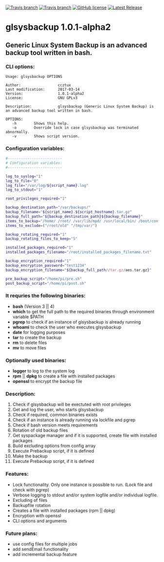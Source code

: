 [![Travis branch](https://img.shields.io/travis/ccztux/glsysbackup/master.svg?maxAge=3600&label=shellcheck%20master)](https://travis-ci.org/ccztux/glsysbackup)
[![Travis branch](https://img.shields.io/travis/ccztux/glsysbackup/devel.svg?maxAge=3600&label=shellcheck%20devel)](https://travis-ci.org/ccztux/glsysbackup)
[![GitHub license](https://img.shields.io/badge/license-AGPL-blue.svg?maxAge=3600)](https://raw.githubusercontent.com/ccztux/glsysbackup/master/LICENSE)
[![Latest Release](https://img.shields.io/github/release/ccztux/glsysbackup.svg?maxAge=3600&label=latest%20release)](https://github.com/ccztux/glsysbackup/releases/latest)




# glsysbackup 1.0.1-alpha2
## Generic Linux System Backup is an advanced backup tool written in bash.



### CLI options:
```
Usage: glsysbackup OPTIONS

Author:                 ccztux
Last modification:      2017-03-14
Version:                1.0.1-alpha2
License:                GNU GPLv3

Description:            glsysbackup (Generic Linux System Backup) is an advanced backup tool written in bash.

OPTIONS:
   -h        Shows this help.
   -o	     Override lock in case glsysbackup was terminated abnormally.
   -v        Shows script version.
```



### Configuration variables:
```bash
#-------------------------
# Configuration variables:
#-------------------------

log_to_syslog="1"
log_to_file="0"
log_file="/var/log/${script_name}.log"
log_to_stdout="1"

root_privileges_required="1"

backup_destination_path="/var/backups/"
backup_filename="${script_name}.${script_hostname}.tar.gz"
backup_full_path="${backup_destination_path}${backup_filename}"
items_to_backup="/home/ /root/ /var/lib/mpd/ /usr/local/bin/ /boot/config.txt"
items_to_exclude=("/root/old" "/tmp/var/")

backup_rotating_required="1"
backup_rotating_files_to_keep="5"

installed_packages_required="1"
installed_packages_filename="/root/installed_packages_filename.txt"

backup_encryption_required="1"
backup_encryption_password="test1234"
backup_encryption_filename="${backup_full_path//tar.gz/aes.tar.gz}"

pre_backup_script="/home/pi/pre.sh"
post_backup_script="/home/pi/post.sh"
```



### It requries the following binaries:
- **bash** (Version 3 || 4)
- **which** to get the full path to the required binaries through environment variable $PATH
- **pgrep** to check if an instance of glsysbackup is already running
- **whoami** to check the user who executes glsysbackup
- **date** for logging purposes
- **tar** to create the backup
- **rm** to delete files
- **mv** to move files



### Optionally used binaries:
- **logger** to log to the system log
- **rpm** || **dpkg** to create a file with installed packages
- **openssl** to encrypt the backup file



### Description:
1. Check if glsysbackup will be exectuted with root privileges
2. Get and log the user, who starts glsysbackup
3. Check if required, common binaries exists
4. Check if an instance is already running via lockfile and pgrep
5. Check if bash version meets requirements
6. Rotation of old backup files
7. Get syspackage manager and if it is supported, create file with installed packages
8. Build excluding options from config array
9. Execute Prebackup script, if it is defined
10. Make the backup
11. Execute Prebackup script, if it is defined



### Features:
- Lock functionality. Only one instance is possible to run. (Lock file and check with pgrep)
- Verbose logging to stdout and/or system logfile and/or individual logfile.
- Excluding of files
- Backupfile rotation
- Creates a file with installed packages (rpm || dpkg)
- Encryption with openssl
- CLI options and arguments



### Future plans:
- use config files for multiple jobs
- add sendEmail functionality
- add incremental backup feature
